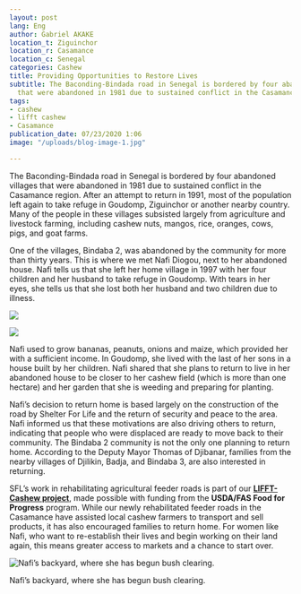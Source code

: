 ```yaml
---
layout: post
lang: Eng
author: Gabriel AKAKE
location_t: Ziguinchor
location_r: Casamance
location_c: Senegal
categories: Cashew
title: Providing Opportunities to Restore Lives
subtitle: The Baconding-Bindada road in Senegal is bordered by four abandoned villages
  that were abandoned in 1981 due to sustained conflict in the Casamance region.
tags:
- cashew
- lifft cashew
- Casamance
publication_date: 07/23/2020 1:06
image: "/uploads/blog-image-1.jpg"

---
```

The Baconding-Bindada road in Senegal is bordered by four abandoned villages that were abandoned in 1981 due to sustained conflict in the Casamance region. After an attempt to return in 1991, most of the population left again to take refuge in Goudomp, Ziguinchor or another nearby country. Many of the people in these villages subsisted largely from agriculture and livestock farming, including cashew nuts, mangos, rice, oranges, cows, pigs, and goat farms.

One of the villages, Bindaba 2, was abandoned by the community for more than thirty years. This is where we met Nafi Diogou, next to her abandoned house. Nafi tells us that she left her home village in 1997 with her four children and her husband to take refuge in Goudomp. With tears in her eyes, she tells us that she lost both her husband and two children due to illness.

![](https://images.squarespace-cdn.com/content/v1/5b183949a2772c3bcefd6788/1546549261788-QM83B7J5WA7XC9X79161/ke17ZwdGBToddI8pDm48kAHWeGNrnTNuaaRsQC5iQLWLPZHY9930KFuik00L7GzBKdq8kyNB6kzmmlKIayPDyP2t63aHWkMIQdtLKKvU3kzXpPDBXeB2C1aoJXa6Jv2bCjLISwBs8eEdxAxTptZAUg/image-asset.jpeg?format=500w)

![](https://images.squarespace-cdn.com/content/v1/5b183949a2772c3bcefd6788/1546549270539-LOJDCDTVN0YCNHMCNOP4/ke17ZwdGBToddI8pDm48kAHWeGNrnTNuaaRsQC5iQLWLPZHY9930KFuik00L7GzBKdq8kyNB6kzmmlKIayPDyP2t63aHWkMIQdtLKKvU3kzXpPDBXeB2C1aoJXa6Jv2bCjLISwBs8eEdxAxTptZAUg/image-asset.jpeg?format=500w)

Nafi used to grow bananas, peanuts, onions and maize, which provided her with a sufficient income. In Goudomp, she lived with the last of her sons in a house built by her children. Nafi shared that she plans to return to live in her abandoned house to be closer to her cashew field (which is more than one hectare) and her garden that she is weeding and preparing for planting.

Nafi’s decision to return home is based largely on the construction of the road by Shelter For Life and the return of security and peace to the area. Nafi informed us that these motivations are also driving others to return, indicating that people who were displaced are ready to move back to their community. The Bindaba 2 community is not the only one planning to return home. According to the Deputy Mayor Thomas of Djibanar, families from the nearby villages of Djilikin, Badja, and Bindaba 3, are also interested in returning.

SFL’s work in rehabilitating agricultural feeder roads is part of our [**LIFFT-Cashew project**](https://www.shelter.org/senegal), made possible with funding from the **USDA/FAS Food for Progress** program. While our newly rehabilitated feeder roads in the Casamance have assisted local cashew farmers to transport and sell products, it has also encouraged families to return home. For women like Nafi, who want to re-establish their lives and begin working on their land again, this means greater access to markets and a chance to start over.

![Nafi’s backyard, where she has begun bush clearing.](https://images.squarespace-cdn.com/content/v1/5b183949a2772c3bcefd6788/1546982508299-310WHM6F2C3GCB9DAQDW/ke17ZwdGBToddI8pDm48kK8oF-n3iR7w_6Yw1l6uHKQUqsxRUqqbr1mOJYKfIPR7LoDQ9mXPOjoJoqy81S2I8N_N4V1vUb5AoIIIbLZhVYy7Mythp_T-mtop-vrsUOmeInPi9iDjx9w8K4ZfjXt2dlZfPCI7ac8eopuerEr8DVNGWxynSuKMks6Z8ph11M_PMW9u6oXQZQicHHG1WEE6fg/Champ+arriere+maison.jpg?format=750w)

Nafi’s backyard, where she has begun bush clearing.